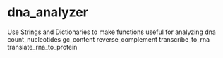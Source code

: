 # dna_analyzer
  Use Strings and Dictionaries to make functions useful for analyzing dna
  count_nucleotides
  gc_content
  reverse_complement
  transcribe_to_rna
  translate_rna_to_protein
